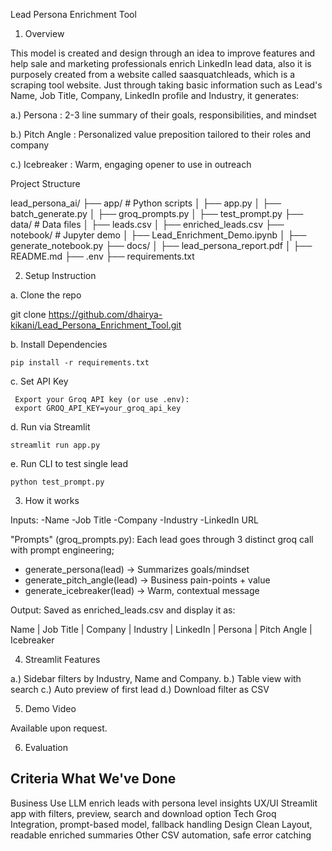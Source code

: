 Lead Persona Enrichment Tool

1. Overview

This model is created and design through an idea to improve features and help sale and marketing professionals enrich LinkedIn lead data, also it is purposely created from a website called saasquatchleads, which is a scraping tool website. Just through taking basic information such as Lead's Name, Job Title, Company, LinkedIn profile and Industry, it generates:

a.) Persona : 2-3 line summary of their goals, responsibilities, and mindset

b.) Pitch Angle : Personalized value preposition tailored to their roles and company

c.) Icebreaker : Warm, engaging opener to use in outreach

Project Structure 

lead_persona_ai/
├── app/                     # Python scripts
│   ├── app.py
│   ├── batch_generate.py
│   ├── groq_prompts.py
│   ├── test_prompt.py
├── data/                    # Data files
│   ├── leads.csv
│   ├── enriched_leads.csv
├── notebook/                # Jupyter demo
│   ├── Lead_Enrichment_Demo.ipynb
│   ├── generate_notebook.py
├── docs/
│   ├── lead_persona_report.pdf
│   ├── README.md
├── .env
├── requirements.txt

2. Setup Instruction

a. Clone the repo

git clone https://github.com/dhairya-kikani/Lead_Persona_Enrichment_Tool.git

b. Install Dependencies

    pip install -r requirements.txt

c. Set API Key

     Export your Groq API key (or use .env):
     export GROQ_API_KEY=your_groq_api_key

d. Run via Streamlit

    streamlit run app.py

e.  Run CLI to test single lead

    python test_prompt.py

3. How it works

Inputs:
-Name
-Job Title
-Company
-Industry
-LinkedIn URL

"Prompts" (groq_prompts.py):
Each lead goes through 3 distinct groq call with prompt engineering;

- generate_persona(lead) → Summarizes goals/mindset
- generate_pitch_angle(lead) → Business pain-points + value
- generate_icebreaker(lead) → Warm, contextual message

Output:
Saved as enriched_leads.csv and display it as:

Name | Job Title | Company | Industry | LinkedIn | Persona | Pitch Angle | Icebreaker

4. Streamlit Features

a.) Sidebar filters by Industry, Name and Company.
b.) Table view with search
c.) Auto preview of first lead
d.) Download filter as CSV

5. Demo Video

Available upon request.

6. Evaluation

Criteria                                       What We've Done
-------------------------------------------------------------------------------------------------------------
Business Use                                   LLM enrich leads with persona level insights
UX/UI                                          Streamlit app with filters, preview, search and download option
Tech                                           Groq Integration, prompt-based model, fallback handling
Design                                         Clean Layout, readable enriched summaries
Other                                          CSV automation, safe error catching